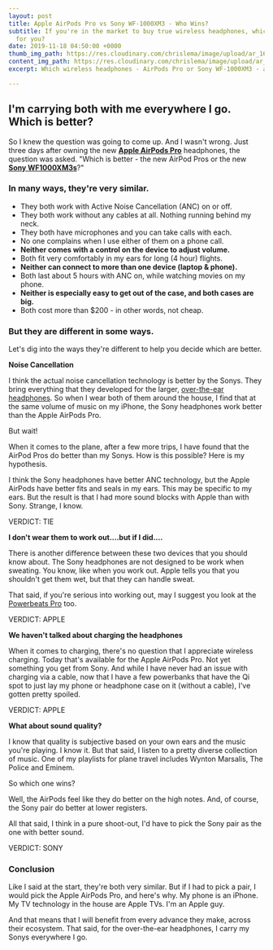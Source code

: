 ```yaml
---
layout: post
title: Apple AirPods Pro vs Sony WF-1000XM3 - Who Wins?
subtitle: If you're in the market to buy true wireless headphones, which one is best
  for you?
date: 2019-11-18 04:50:00 +0000
thumb_img_path: https://res.cloudinary.com/chrislema/image/upload/ar_16:9,c_fill/c_scale,w_auto/c_limit,w_1000/v1574053206/airpods-pro-vs-sony-wf-1000xm3_o2qlax.jpg
content_img_path: https://res.cloudinary.com/chrislema/image/upload/ar_16:9,c_fill/c_scale,w_auto/c_limit,w_1000/v1574053206/airpods-pro-vs-sony-wf-1000xm3_o2qlax.jpg
excerpt: Which wireless headphones - AirPods Pro or Sony WF-1000XM3 - are best?

---
```

## I'm carrying both with me everywhere I go. Which is better?

So I knew the question was going to come up. And I wasn't wrong. Just three days after owning the new [**Apple AirPods Pro**](https://amzn.to/2CQl0D5 "Apple AirPods Pro") headphones, the question was asked. "Which is better - the new AirPod Pros or the new [**Sony WF1000XM3s**](https://amzn.to/32UWueI "Sony WF 1000XM3")?"

### In many ways, they're very similar.

* They both work with Active Noise Cancellation (ANC) on or off.
* They both work without any cables at all. Nothing running behind my neck.
* They both have microphones and you can take calls with each.
* No one complains when I use either of them on a phone call.
* **Neither comes with a control on the device to adjust volume.**
* Both fit very comfortably in my ears for long (4 hour) flights.
* **Neither can connect to more than one device (laptop & phone).**
* Both last about 5 hours with ANC on, while watching movies on my phone.
* **Neither is especially easy to get out of the case, and both cases are big.**
* Both cost more than $200 - in other words, not cheap.

### But they are different in some ways. 

Let's dig into the ways they're different to help you decide which are better.

**Noise Cancellation**

I think the actual noise cancellation technology is better by the Sonys. They bring everything that they developed for the larger, [over-the-ear headphones](https://amzn.to/2OkgthL "Sony WH 1000XM3"). So when I wear both of them around the house, I find that at the same volume of music on my iPhone, the Sony headphones work better than the Apple AirPods Pro.

But wait!

When it comes to the plane, after a few more trips, I have found that the AirPod Pros do better than my Sonys. How is this possible? Here is my hypothesis. 

I think the Sony headphones have better ANC technology, but the Apple AirPods have better fits and seals in my ears. This may be specific to my ears. But the result is that I had more sound blocks with Apple than with Sony. Strange, I know.

VERDICT: TIE

**I don't wear them to work out....but if I did....**

There is another difference between these two devices that you should know about. The Sony headphones are not designed to be work when sweating. You know, like when you work out. Apple tells you that you shouldn't get them wet, but that they can handle sweat.

That said, if you're serious into working out, may I suggest you look at the [Powerbeats Pro](https://amzn.to/2qY3nij "Powerbeats Pro") too.

VERDICT: APPLE

**We haven't talked about charging the headphones**

When it comes to charging, there's no question that I appreciate wireless charging. Today that's available for the Apple AirPods Pro. Not yet something you get from Sony. And while I have never had an issue with charging via a cable, now that I have a few powerbanks that have the Qi spot to just lay my phone or headphone case on it (without a cable), I've gotten pretty spoiled.

VERDICT: APPLE

**What about sound quality?**

I know that quality is subjective based on your own ears and the music you're playing. I know it. But that said, I listen to a pretty diverse collection of music. One of my playlists for plane travel includes Wynton Marsalis, The Police and Eminem. 

So which one wins? 

Well, the AirPods feel like they do better on the high notes. And, of course, the Sony pair do better at lower registers. 

All that said, I think in a pure shoot-out, I'd have to pick the Sony pair as the one with better sound.

VERDICT: SONY

### Conclusion

Like I said at the start, they're both very similar. But if I had to pick a pair, I would pick the Apple AirPods Pro, and here's why. My phone is an iPhone. My TV technology in the house are Apple TVs. I'm an Apple guy. 

And that means that I will benefit from every advance they make, across their ecosystem. That said, for the over-the-ear headphones, I carry my Sonys everywhere I go.
